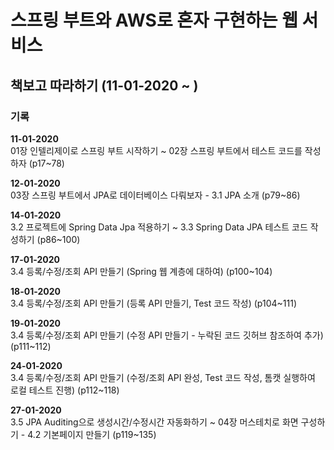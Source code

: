 스프링 부트와 AWS로 혼자 구현하는 웹 서비스
======

책보고 따라하기 (11-01-2020 ~ )
----------


### 기록
__11-01-2020__<br>
01장 인텔리제이로 스프링 부트 시작하기 ~ 02장 스프링 부트에서 테스트 코드를 작성하자 (p17~78)

__12-01-2020__<br>
03장 스프링 부트에서 JPA로 데이터베이스 다뤄보자 - 3.1 JPA 소개 (p79~86)

__14-01-2020__<br>
3.2 프로젝트에 Spring Data Jpa 적용하기 ~ 3.3 Spring Data JPA 테스트 코드 작성하기 (p86~100)

__17-01-2020__<br>
3.4 등록/수정/조회 API 만들기 (Spring 웹 계층에 대하여) (p100~104)

__18-01-2020__<br>
3.4 등록/수정/조회 API 만들기 (등록 API 만들기, Test 코드 작성) (p104~111)

__19-01-2020__<br>
3.4 등록/수정/조회 API 만들기 (수정 API 만들기 - 누락된 코드 깃허브 참조하여 추가) (p111~112)

__24-01-2020__<br>
3.4 등록/수정/조회 API 만들기 (수정/조회 API 완성, Test 코드 작성, 톰캣 실행하여 로컬 테스트 진행) (p112~118)

__27-01-2020__<br>
3.5 JPA Auditing으로 생성시간/수정시간 자동화하기 ~ 04장 머스테치로 화면 구성하기 - 4.2 기본페이지 만들기 (p119~135)
